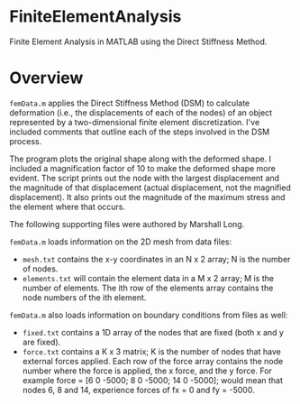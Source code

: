 # FiniteElementAnalysis
Finite Element Analysis in MATLAB using the Direct Stiffness Method.

# Overview

`femData.m` applies the Direct Stiffness Method (DSM) to calculate deformation (i.e., the displacements of each of the nodes) of an object represented 
by a two-dimensional finite element discretization. I've included comments that outline each of the steps involved in the DSM process. 

The program plots the original shape along with the deformed shape. I included a magnification factor of 10 to make the deformed shape more evident. 
The script prints out the node with the largest displacement and the magnitude of that displacement (actual displacement, not the magnified displacement). 
It also prints out the magnitude of the maximum stress and the element where that occurs.  

The following supporting files were authored by Marshall Long. 

`femData.m` loads information on the 2D mesh from data files:
* `mesh.txt` contains the x-y coordinates in an N x 2 array; N is the number of nodes. 
* `elements.txt` will contain the element data in a M x 2 array; M is the number of elements. 
   The ith row of the elements array contains the node numbers of the ith element. 

`femData.m` also loads information on boundary conditions from files as well: 
* `fixed.txt` contains a 1D array of the nodes that are fixed (both x and y are fixed). 
* `force.txt` contains a K x 3 matrix; K is the number of nodes that have external forces 
  applied. Each row of the force array contains the node number where the force is applied, 
  the x force, and the y force. For example force = [6 0 -5000; 8 0 -5000; 14 0 -5000]; 
  would mean that nodes 6, 8 and 14, experience forces of fx = 0 and fy = -5000.
